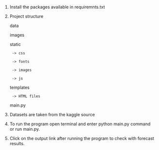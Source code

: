 1. Install the packages available in requiremnts.txt
2. Project structure

	data

	images

	static

		-> css

		-> fonts

		-> images

		-> js

	templates

		-> HTML files

	main.py



3. Datasets are taken from the kaggle source
4. To run the program open terminal and enter python main.py command or run main.py.
6. Click on the output link after running the program to check with forecast results.
